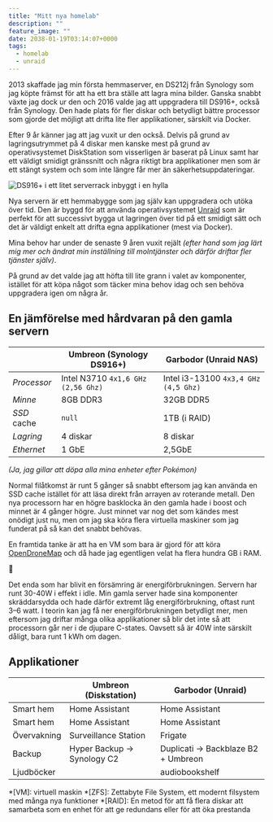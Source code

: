 ```yaml
---
title: "Mitt nya homelab"
description: ""
feature_image: ""
date: 2038-01-19T03:14:07+0000
tags:
  - homelab
  - unraid
---
```


2013 skaffade jag min första hemmaserver, en DS212j från Synology som jag köpte främst för att ha ett bra ställe att lagra mina bilder. Ganska snabbt växte jag dock ur den och 2016 valde jag att uppgradera till DS916+, också från Synology. Den hade plats för fler diskar och betydligt bättre processor som gjorde det möjligt att drifta lite fler applikationer, särskilt via Docker.

Efter 9 år känner jag att jag vuxit ur den också. Delvis på grund av lagringsutrymmet på 4 diskar men kanske mest på grund av operativsystemet DiskStation som visserligen är baserat på Linux samt har ett väldigt smidigt gränssnitt och några riktigt bra applikationer men som är ett stängt system och som inte längre får mer än säkerhetsuppdateringar.

![DS916+ i ett litet serverrack inbyggt i en hylla]()

Nya servern är ett hemmabygge som jag själv kan uppgradera och utöka över tid. Den är byggd för att använda operativsystemet [Unraid](https://unraid.net/) som är perfekt för att successivt bygga ut lagringen över tid på ett smidigt sätt och det är väldigt enkelt att drifta egna applikationer (mest via Docker).

Mina behov har under de senaste 9 åren vuxit rejält *(efter hand som jag lärt mig mer och ändrat min inställning till molntjänster och därför driftar fler tjänster själv)*.

På grund av det valde jag att höfta till lite grann i valet av komponenter, istället för att köpa något som täcker mina behov idag och sen behöva uppgradera igen om några år.

## En jämförelse med hårdvaran på den gamla servern

|             | Umbreon (Synology DS916+)          | Garbodor (Unraid NAS)                |
|-------------|------------------------------------|--------------------------------------|
| *Processor* | Intel N3710 `4x1,6 GHz (2,56 Ghz)` | Intel i3-13100 `4x3,4 GHz (4,5 Ghz)` |
| *Minne*     | 8GB DDR3                           | 32GB DDR5                            |
| *SSD* cache | `null`                             | 1TB (i RAID)                         |
| *Lagring*   | 4 diskar                           | 8 diskar                             |
| *Ethernet*  | 1 GbE                              | 2,5GbE                               | 

*(Ja, jag gillar att döpa alla mina enheter efter Pokémon)*

Normal filåtkomst är runt 5 gånger så snabbt eftersom jag kan använda en SSD cache istället för att läsa direkt från arrayen av roterande metall. Den nya processorn har en högre basklocka än den gamla hade i boost och minnet är 4 gånger högre. Just minnet var nog det som kändes mest onödigt just nu, men om jag ska köra flera virtuella maskiner som jag funderat på så kan det snabbt behövas.

En framtida tanke är att ha en VM som bara är gjord för att köra [OpenDroneMap] och då hade jag egentligen velat ha flera hundra GB i RAM. 

<div class="fleuron">🤷</div>

Det enda som har blivit en försämring är energiförbrukningen. Servern har runt 30-40W i effekt i idle. Min gamla server hade sina komponenter skräddarsydda och hade därför extremt låg energiförbrukning, oftast runt 3–6 watt. I teorin kan jag få ner energiförbrukningen betydligt mer, men eftersom jag driftar många olika applikationer så blir det inte så att processorn går ner i de djupare C-states. Oavsett så är 40W inte särskilt dåligt, bara runt 1 kWh om dagen.

## Applikationer

|             | Umbreon (Diskstation)      | Garbodor (Unraid)                  |
|-------------|----------------------------|------------------------------------|
| Smart hem   | Home Assistant             | Home Assistant                     |
| Smart hem   | Home Assistant             | Home Assistant                     |
| Övervakning | Surveillance Station       | Frigate                            |
| Backup      | Hyper Backup → Synology C2 | Duplicati → Backblaze B2 + Umbreon |
| Ljudböcker  |                            | audiobookshelf                     |

*[VM]: virtuell maskin
*[ZFS]: Zettabyte File System, ett modernt filsystem med många nya funktioner
*[RAID]: En metod för att få flera diskar att samarbeta som en enhet för att ge redundans eller för att öka prestanda

[OpenDroneMap]: https://www.opendronemap.org/
